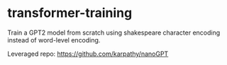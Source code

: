 # transformer-training

Train a GPT2 model from scratch using shakespeare character encoding instead of word-level encoding. 

Leveraged repo: https://github.com/karpathy/nanoGPT
